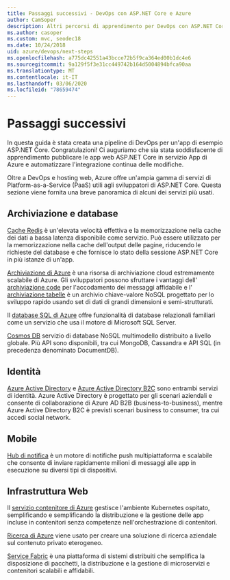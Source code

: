 ```yaml
---
title: Passaggi successivi - DevOps con ASP.NET Core e Azure
author: CamSoper
description: Altri percorsi di apprendimento per DevOps con ASP.NET Core e Azure.
ms.author: casoper
ms.custom: mvc, seodec18
ms.date: 10/24/2018
uid: azure/devops/next-steps
ms.openlocfilehash: a775dc42551a43bcce72b5f9ca364ed00b1dc4e6
ms.sourcegitcommit: 9a129f5f3e31cc449742b164d5004894bfca90aa
ms.translationtype: MT
ms.contentlocale: it-IT
ms.lasthandoff: 03/06/2020
ms.locfileid: "78659474"
---
```

# <a name="next-steps"></a>Passaggi successivi

In questa guida è stata creata una pipeline di DevOps per un'app di esempio ASP.NET Core. Congratulazioni! Ci auguriamo che sia stata soddisfacente di apprendimento pubblicare le app web ASP.NET Core in servizio App di Azure e automatizzare l'integrazione continua delle modifiche.

Oltre a DevOps e hosting web, Azure offre un'ampia gamma di servizi di Platform-as-a-Service (PaaS) utili agli sviluppatori di ASP.NET Core. Questa sezione viene fornita una breve panoramica di alcuni dei servizi più usati.

## <a name="storage-and-databases"></a>Archiviazione e database

[Cache Redis](/azure/redis-cache/) è un'elevata velocità effettiva e la memorizzazione nella cache dei dati a bassa latenza disponibile come servizio. Può essere utilizzato per la memorizzazione nella cache dell'output delle pagine, riducendo le richieste del database e che fornisce lo stato della sessione ASP.NET Core in più istanze di un'app.

[Archiviazione di Azure](/azure/storage/) è una risorsa di archiviazione cloud estremamente scalabile di Azure. Gli sviluppatori possono sfruttare i vantaggi dell' [archiviazione code](/azure/storage/queues/storage-queues-introduction) per l'accodamento dei messaggi affidabile e l' [archiviazione tabelle](/azure/storage/tables/table-storage-overview) è un archivio chiave-valore NoSQL progettato per lo sviluppo rapido usando set di dati di grandi dimensioni e semi-strutturati.

Il [database SQL di Azure](/azure/sql-database/) offre funzionalità di database relazionali familiari come un servizio che usa il motore di Microsoft SQL Server.

[Cosmos DB](/azure/cosmos-db/) servizio di database NoSQL multimodello distribuito a livello globale. Più API sono disponibili, tra cui MongoDB, Cassandra e API SQL (in precedenza denominato DocumentDB).

## <a name="identity"></a>Identità

[Azure Active Directory](/azure/active-directory/) e [Azure Active Directory B2C](/azure/active-directory-b2c/) sono entrambi servizi di identità. Azure Active Directory è progettato per gli scenari aziendali e consente di collaborazione di Azure AD B2B (business-to-business), mentre Azure Active Directory B2C è previsti scenari business to consumer, tra cui accedi social network.

## <a name="mobile"></a>Mobile

[Hub di notifica](/azure/notification-hubs/) è un motore di notifiche push multipiattaforma e scalabile che consente di inviare rapidamente milioni di messaggi alle app in esecuzione su diversi tipi di dispositivi.

## <a name="web-infrastructure"></a>Infrastruttura Web

Il [servizio contenitore di Azure](/azure/aks/) gestisce l'ambiente Kubernetes ospitato, semplificando e semplificando la distribuzione e la gestione delle app incluse in contenitori senza competenze nell'orchestrazione di contenitori.

[Ricerca di Azure](/azure/search/) viene usato per creare una soluzione di ricerca aziendale sul contenuto privato eterogeneo.

[Service Fabric](/azure/service-fabric/) è una piattaforma di sistemi distribuiti che semplifica la disposizione di pacchetti, la distribuzione e la gestione di microservizi e contenitori scalabili e affidabili.

